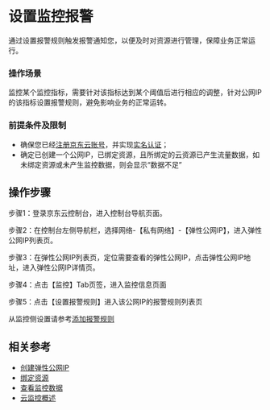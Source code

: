 # 设置监控报警

通过设置报警规则触发报警通知您，以便及时对资源进行管理，保障业务正常运行。

### 操作场景
监控某个监控指标，需要针对该指标达到某个阈值后进行相应的调整，针对公网IP的该指标设置报警规则，避免影响业务的正常运转。

### 前提条件及限制

- 确保您已经[注册京东云账号](https://user.jdcloud.com/register?returnUrl=https%3A%2F%2Fwww.jdcloud.com%2F)，并实现[实名认证](https://docs.jdcloud.com/cn/real-name-verification/introduction)；
- 确定已创建一个公网IP，已绑定资源，且所绑定的云资源已产生流量数据，如未绑定资源或未产生监控数据，则会显示“数据不足”

## 操作步骤

步骤1：登录京东云控制台，进入控制台导航页面。

步骤2：在控制台左侧导航栏，选择网络-【私有网络】-【弹性公网IP】，进入弹性公网IP列表页。

步骤3：在弹性公网IP列表页，定位需要查看的弹性公网IP，点击弹性公网IP地址，进入弹性公网IP详情页。

步骤4：点击【监控】Tab页签，进入监控信息页面

步骤5：点击【设置报警规则】进入该公网IP的报警规则列表页

从监控侧设置请参考[添加报警规则](https://docs.jdcloud.com/cn/monitoring/add-rule)

## 相关参考
- [创建弹性公网IP](../Elastic-IP-Management/Create-Elastic-IP.md)
- [绑定资源](../Elastic-IP-Management/Associate-Elastic-IP.md)
- [查看监控数据](View-Elastic-IP-Monitoring.md)
- [云监控概述](https://docs.jdcloud.com/cn/monitoring/product-overview)
